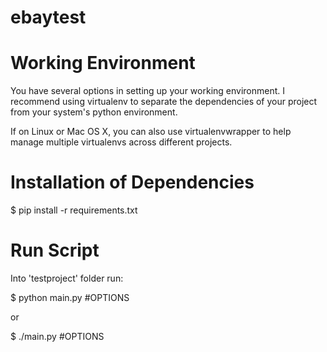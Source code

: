 # ebaytest

Working Environment
===================

You have several options in setting up your working environment.  I recommend
using virtualenv to separate the dependencies of your project from your system's
python environment.

If on Linux or Mac OS X, you can also use virtualenvwrapper to help manage 
multiple virtualenvs across different projects.


Installation of Dependencies
=============================

$ pip install -r requirements.txt



Run Script
=============================

Into 'testproject' folder run:

$ python main.py #OPTIONS

or

$ ./main.py #OPTIONS
 
